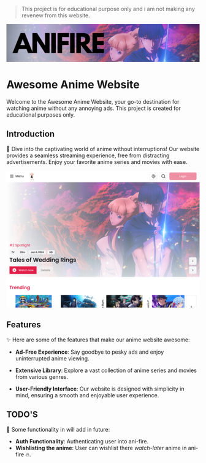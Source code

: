 > This project is for educational purpose only and i am not making any revenew from this website.

<img src="/public/banner.jpeg" alt="banner image"/>

# Awesome Anime Website

Welcome to the Awesome Anime Website, your go-to destination for watching anime without any annoying ads. This project is created for educational purposes only.

## Introduction

🎉 Dive into the captivating world of anime without interruptions! Our website provides a seamless streaming experience, free from distracting advertisements. Enjoy your favorite anime series and movies with ease.

<img src="/public/main.jpeg" alt="intro image"/>

## Features

✨ Here are some of the features that make our anime website awesome:

- **Ad-Free Experience**: Say goodbye to pesky ads and enjoy uninterrupted anime viewing.

- **Extensive Library**: Explore a vast collection of anime series and movies from various genres.

- **User-Friendly Interface**: Our website is designed with simplicity in mind, ensuring a smooth and enjoyable user experience.

## TODO'S

🤔 Some functionality in will add in future:

- **Auth Functionality**: Authenticating user into ani-fire.
- **Wishlisting the anime**: User can wishlist there *watch-later* anime in ani-fire 🔥.
